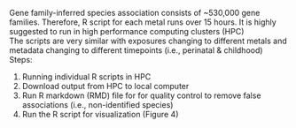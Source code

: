 Gene family-inferred species association consists of ~530,000 gene families. Therefore, R script for each metal runs over 15 hours. It is highly suggested to run in high performance computing clusters (HPC)\
The scripts are very similar with exposures changing to different metals and metadata changing to different timepoints (i.e., perinatal & childhood)\
Steps:
1. Running individual R scripts in HPC
2. Download output from HPC to local computer
3. Run R markdown (RMD) file for for quality control to remove false associations (i.e., non-identified species)
4. Run the R script for visualization (Figure 4)
